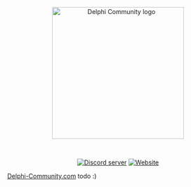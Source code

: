 <div align="center">
  <p>
    <a href="https://delphi-community.com"><img src="https://delphi-community.com/img/delphicommunity.png" alt="Delphi Community logo" height="300px" /></a>    
  </p>
  <br />
  <p>
    <a href="https://discord.gg/c382VBk"><img src="https://img.shields.io/discord/623794270255579146?label=Discord&style=plastic" alt="Discord server" /></a>
    <a href="https://delphi-community.com"><img src="https://img.shields.io/website?down_message=offline&style=plastic&up_message=online&url=https%3A%2F%2Fdelphi-community.com" alt="Website" /></a>
  </p>
</div>

[Delphi-Community.com](Delphi-Community.com)
todo :)
